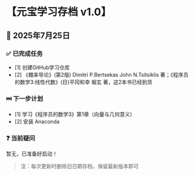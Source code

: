# 【元宝学习存档 v1.0】  

## 📅 2025年7月25日  
### ✅ 已完成任务  
- [1] 创建GitHub学习仓库  
- [2] 《概率导论》(第2版)  Dimitri P.Bertsekas John N.Tsitsiklis 著；《程序员的数学3:线性代数》(日)平冈和幸 堀玄 著，这2本书已经到货

### ⏭️ 下一步计划  
- [1] 学习《程序员的数学3》第1章（向量与几何意义） 
- [2] 安装 Anaconda  

### ❓ 当前疑问  
暂无，已准备好启动！  

> 注：每次更新时删除旧日期存档，保留最新版本即可
